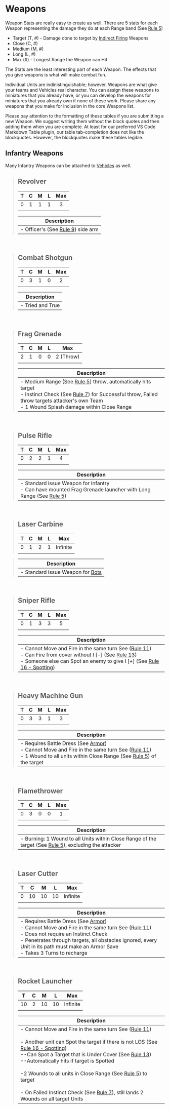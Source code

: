 # **Weapons**
Weapon Stats are really easy to create as well. There are 5 stats for each Weapon representing the damage they do at each Range band (See [Rule 5][rule5])
- Target (T, #) - Damage done to target by [Indirect Firing][indirect] Weapons
- Close (C, #)
- Medium (M, #)
- Long (L, #)
- Max (#) - Longest Range the Weapon can Hit

[rule5]: /rules/core/main.md#rule5
[indirect]: /rules/core/indirect_fire.md

The Stats are the least interesting part of each Weapon. The effects that you give weapons is what will make combat fun.

Individual Units are indinistinguishable; however, Weapons are what give your teams and Vehicles real character. You can assign these weapons to miniatures that you already have, or you can develop the weapons for miniatures that you already own if none of these work. Please share any weapons that you make for inclusion in the core Weapons list.

Please pay attention to the formatting of these tables if you are submitting a new Weapon. We suggest writing them without the block quotes and then adding them when you are complete. At least for our preferred VS Code Markdown Table plugin, our table tab-completion does not like the blockquotes. However, the blockquotes make these tables legible.

## **Infantry Weapons**
Many Infantry Weapons can be attached to [Vehicles][vehicles] as well.
<br>

[vehicles]: /equipment/vehicles.md

>## **Revolver**
>
>| T   |  C  |  M  |  L  | Max |
>| --- | :-: | :-: | :-: | :-: |
>| 0   |  1  |  1  |  1  |  3  |
>|     |     |     |     |     |
>
>| Description          |
>| -------------------- |
>| - Officer's (See [Rule 9][rule9]) side arm |
<br>

[rule9]: /rules/core/main.md#rule9

>## **Combat Shotgun**
>
>| T   |  C  |  M  |  L  | Max |
>| --- | :-: | :-: | :-: | :-: |
>|  0  |  3  |  1  |  0  |  2  |
>|     |     |     |     |     |
>
>| Description      |
>| ---------------- |
>| - Tried and True |
<br>

>## **Frag Grenade**
>
>|  T  |  C  |  M  |  L  |    Max    |
>| :-: | :-: | :-: | :-: | :-------: |
>|  2  |  1  |  0  |  0  | 2 (Throw) |
>|     |     |     |     |           |
>
>| Description                                                                                                                         |
>| ----------------------------------------------------------------------------------------------------------------------------------- |
>| - Medium Range (See [Rule 5][rule5]) throw, automatically hits target<br> - Instinct Check (See [Rule 7][rule7]) for Successful throw, Failed throw targets attacker's own Team<br> - 1 Wound Splash damage within Close Range |
<br>

[rule7]: /rules/core/main.md#rule7

>## **Pulse Rifle**
>
>| T   |  C  |  M  |  L  | Max |
>| --- | :-: | :-: | :-: | :-: |
>| 0   |  2  |  2  |  1  |  4  |
>|     |     |     |     |     |
>
>| Description          |
>| -------------------- |
>| - Standard issue Weapon for Infantry<br> - Can have mounted Frag Grenade launcher with Long Range (See [Rule 5][rule5]) |
<br>

>## **Laser Carbine**
>
>| T   |  C  |  M  |  L  |   Max    |
>| --- | :-: | :-: | :-: | :------: |
>| 0   |  1  |  2  |  1  | Infinite |
>|     |     |     |     |          |

>| Description                      |
>| -------------------------------- |
>| - Standard issue Weapon for [Bots][bots] |
<br>

[bots]: /equipment/bots.md

>## **Sniper Rifle**
>
>| T   |  C  |  M  |  L  | Max |
>| --- | :-: | :-: | :-: | :-: |
>| 0   |  1  |  3  |  3  |  5  |
>|     |     |     |     |     |
>
>| Description          |
>| -------------------- |
>| - Cannot Move and Fire in the same turn See ([Rule 11][rule11])<br> - Can Fire from cover without I [-] (See [Rule 13][rule13])<br> - Someone else can Spot an enemy to give I [+] (See [Rule 16 - Spotting][spot]) |
<br>

[rule11]: /rules/core/main.md#rule11
[rule13]: /rules/core/main.md#rule13 

>## **Heavy Machine Gun**
>
>| T   |  C  |  M  |  L  | Max |
>| --- | :-: | :-: | :-: | :-: |
>| 0   |  3  |  3  |  1  |  3  |
>|     |     |     |     |     |
>
>| Description          |
>| -------------------- |
>| - Requires Battle Dress (See [Armor][armor])<br/> - Cannot Move and Fire in the same turn See ([Rule 11][rule11])<br> - 1 Wound to all units within Close Range (See [Rule 5][rule5]) of the target |
<br>

[armor]: ./armor.md

>## **Flamethrower**
>
>| T   |  C  |  M  |  L  | Max |
>| --- | :-: | :-: | :-: | :-: |
>| 0   |  3  |  0  |  0  |  1  |
>|     |     |     |     |     |
>
>| Description          |
>| -------------------- |
>| - Burning: 1 Wound to all Units within Close Range of the target (See [Rule 5][rule5]), excluding the attacker|
<br>

>## **Laser Cutter**
>
>| T   |  C  |  M  |  L  |   Max    |
>| --- | :-: | :-: | :-: | :------: |
>| 0   | 10  | 10  | 10  | Infinite |
>|     |     |     |     |          |
>
>| Description          |
>| -------------------- |
>| - Requires Battle Dress (See [Armor][armor])<br/> - Cannot Move and Fire in the same turn See ([Rule 11][rule11])<br> - Does not require an Instinct Check<br> - Penetrates through targets, all obstacles ignored, every Unit in its path must make an Armor Save<br> - Takes 3 Turns to recharge |
<br>

>## **Rocket Launcher**
>
>| T   |  C  |  M  |  L  | Max |
>| --- | :-: | :-: | :-: | :-: |
>| 10  |  2  | 10  | 10  |  Infinite  |
>|     |     |     |     |     |
>
>| Description          |
>| -------------------- |
>| - Cannot Move and Fire in the same turn See ([Rule 11][rule11])<br><br> - Another unit can Spot the target if there is not LOS (See [Rule 16 - Spotting][spot])<br> --Can Spot a Target that is Under Cover (See [Rule 13][rule13])<br> --Automatically hits if target is Spotted <br><br> -2 Wounds to all units in Close Range (See [Rule 5][rule5]) to target<br><br> - On Failed Instinct Check (See [Rule 7][rule7]), still lands 2 Wounds on all target Units |
<br>

[spot]: /rules/core/main.md#rule16.spot